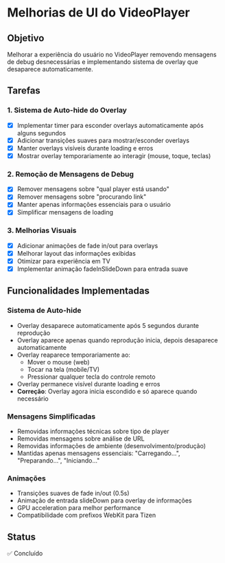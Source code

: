 # Melhorias de UI do VideoPlayer

## Objetivo
Melhorar a experiência do usuário no VideoPlayer removendo mensagens de debug desnecessárias e implementando sistema de overlay que desaparece automaticamente.

## Tarefas

### 1. Sistema de Auto-hide do Overlay
- [x] Implementar timer para esconder overlays automaticamente após alguns segundos
- [x] Adicionar transições suaves para mostrar/esconder overlays
- [x] Manter overlays visíveis durante loading e erros
- [x] Mostrar overlay temporariamente ao interagir (mouse, toque, teclas)

### 2. Remoção de Mensagens de Debug
- [x] Remover mensagens sobre "qual player está usando"
- [x] Remover mensagens sobre "procurando link"
- [x] Manter apenas informações essenciais para o usuário
- [x] Simplificar mensagens de loading

### 3. Melhorias Visuais
- [x] Adicionar animações de fade in/out para overlays
- [x] Melhorar layout das informações exibidas
- [x] Otimizar para experiência em TV
- [x] Implementar animação fadeInSlideDown para entrada suave

## Funcionalidades Implementadas

### Sistema de Auto-hide
- Overlay desaparece automaticamente após 5 segundos durante reprodução
- Overlay aparece apenas quando reprodução inicia, depois desaparece automaticamente
- Overlay reaparece temporariamente ao:
  - Mover o mouse (web)
  - Tocar na tela (mobile/TV)
  - Pressionar qualquer tecla do controle remoto
- Overlay permanece visível durante loading e erros
- **Correção**: Overlay agora inicia escondido e só aparece quando necessário

### Mensagens Simplificadas
- Removidas informações técnicas sobre tipo de player
- Removidas mensagens sobre análise de URL
- Removidas informações de ambiente (desenvolvimento/produção)
- Mantidas apenas mensagens essenciais: "Carregando...", "Preparando...", "Iniciando..."

### Animações
- Transições suaves de fade in/out (0.5s)
- Animação de entrada slideDown para overlay de informações
- GPU acceleration para melhor performance
- Compatibilidade com prefixos WebKit para Tizen

## Status
✅ Concluído 